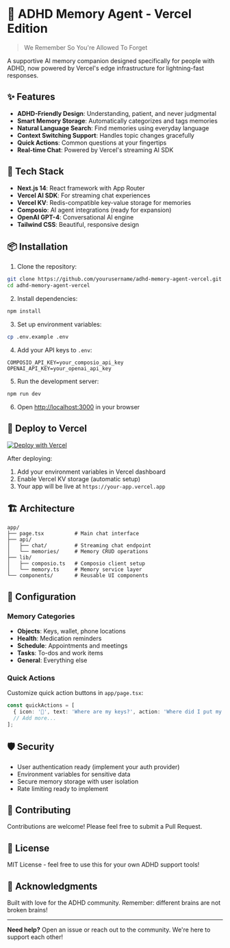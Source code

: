 # 🧠 ADHD Memory Agent - Vercel Edition

> We Remember So You're Allowed To Forget

A supportive AI memory companion designed specifically for people with ADHD, now powered by Vercel's edge infrastructure for lightning-fast responses.

## ✨ Features

- **ADHD-Friendly Design**: Understanding, patient, and never judgmental
- **Smart Memory Storage**: Automatically categorizes and tags memories
- **Natural Language Search**: Find memories using everyday language
- **Context Switching Support**: Handles topic changes gracefully
- **Quick Actions**: Common questions at your fingertips
- **Real-time Chat**: Powered by Vercel's streaming AI SDK

## 🚀 Tech Stack

- **Next.js 14**: React framework with App Router
- **Vercel AI SDK**: For streaming chat experiences
- **Vercel KV**: Redis-compatible key-value storage for memories
- **Composio**: AI agent integrations (ready for expansion)
- **OpenAI GPT-4**: Conversational AI engine
- **Tailwind CSS**: Beautiful, responsive design

## 📦 Installation

1. Clone the repository:
```bash
git clone https://github.com/yourusername/adhd-memory-agent-vercel.git
cd adhd-memory-agent-vercel
```

2. Install dependencies:
```bash
npm install
```

3. Set up environment variables:
```bash
cp .env.example .env
```

4. Add your API keys to `.env`:
```
COMPOSIO_API_KEY=your_composio_api_key
OPENAI_API_KEY=your_openai_api_key
```

5. Run the development server:
```bash
npm run dev
```

6. Open [http://localhost:3000](http://localhost:3000) in your browser

## 🚀 Deploy to Vercel

[![Deploy with Vercel](https://vercel.com/button)](https://vercel.com/new/clone?repository-url=https://github.com/yourusername/adhd-memory-agent-vercel)

After deploying:
1. Add your environment variables in Vercel dashboard
2. Enable Vercel KV storage (automatic setup)
3. Your app will be live at `https://your-app.vercel.app`

## 🏗️ Architecture

```
app/
├── page.tsx          # Main chat interface
├── api/
│   ├── chat/         # Streaming chat endpoint
│   └── memories/     # Memory CRUD operations
├── lib/
│   ├── composio.ts   # Composio client setup
│   └── memory.ts     # Memory service layer
└── components/       # Reusable UI components
```

## 🔧 Configuration

### Memory Categories
- **Objects**: Keys, wallet, phone locations
- **Health**: Medication reminders
- **Schedule**: Appointments and meetings
- **Tasks**: To-dos and work items
- **General**: Everything else

### Quick Actions
Customize quick action buttons in `app/page.tsx`:
```typescript
const quickActions = [
  { icon: '🔑', text: 'Where are my keys?', action: 'Where did I put my keys?' },
  // Add more...
];
```

## 🛡️ Security

- User authentication ready (implement your auth provider)
- Environment variables for sensitive data
- Secure memory storage with user isolation
- Rate limiting ready to implement

## 🤝 Contributing

Contributions are welcome! Please feel free to submit a Pull Request.

## 📄 License

MIT License - feel free to use this for your own ADHD support tools!

## 💙 Acknowledgments

Built with love for the ADHD community. Remember: different brains are not broken brains!

---

**Need help?** Open an issue or reach out to the community. We're here to support each other!